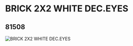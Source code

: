 # BRICK 2X2 WHITE DEC.EYES
## 81508
![BRICK 2X2 WHITE DEC.EYES](https://lc-www-live-s.legocdn.com/media/bricks/5/2/81508.jpg)